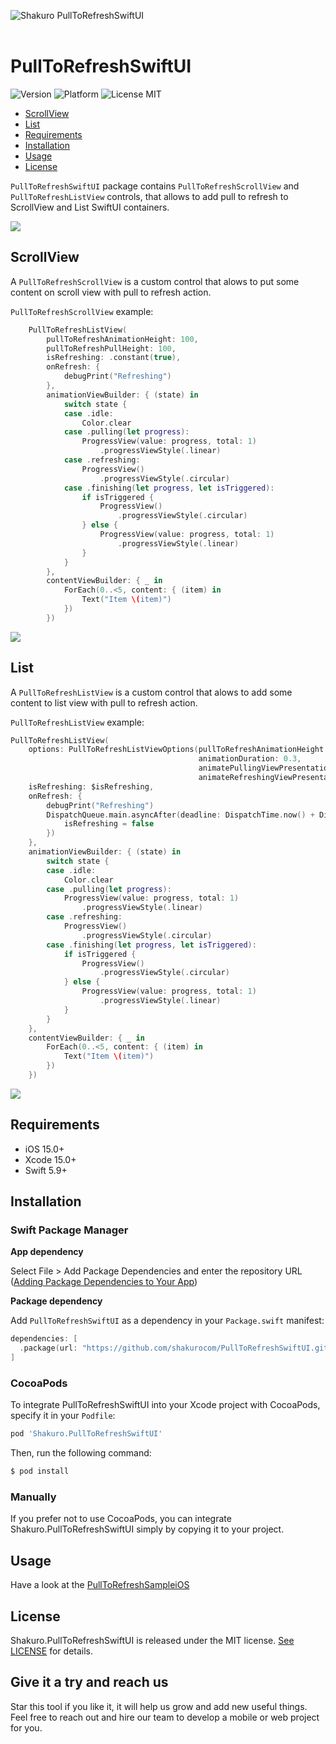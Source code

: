![Shakuro PullToRefreshSwiftUI](Resources/title_image.png)
<br><br>
# PullToRefreshSwiftUI
![Version](https://img.shields.io/badge/version-1.6.0-blue.svg)
![Platform](https://img.shields.io/badge/platform-iOS-lightgrey.svg)
![License MIT](https://img.shields.io/badge/license-MIT-green.svg)

- [ScrollView](#scrollview)
- [List](#list)
- [Requirements](#requirements)
- [Installation](#installation)
- [Usage](#usage)
- [License](#license)

`PullToRefreshSwiftUI` package contains `PullToRefreshScrollView` and `PullToRefreshListView` controls, that allows to add pull to refresh to ScrollView and List SwiftUI containers.

![](Resources/pull_to_refresh_example_main.gif)

## ScrollView

A `PullToRefreshScrollView` is a custom control that alows to put some content on scroll view with pull to refresh action.

`PullToRefreshScrollView` example:

```swift
    PullToRefreshListView(
        pullToRefreshAnimationHeight: 100,
        pullToRefreshPullHeight: 100,
        isRefreshing: .constant(true),
        onRefresh: {
            debugPrint("Refreshing")
        },
        animationViewBuilder: { (state) in
            switch state {
            case .idle:
                Color.clear
            case .pulling(let progress):
                ProgressView(value: progress, total: 1)
                    .progressViewStyle(.linear)
            case .refreshing:
                ProgressView()
                    .progressViewStyle(.circular)
            case .finishing(let progress, let isTriggered):
                if isTriggered {
                    ProgressView()
                        .progressViewStyle(.circular)
                } else {
                    ProgressView(value: progress, total: 1)
                        .progressViewStyle(.linear)
                }
            }
        },
        contentViewBuilder: { _ in
            ForEach(0..<5, content: { (item) in
                Text("Item \(item)")
            })
        })
```

![](Resources/pull_to_refresh_example_1.gif)

## List

A `PullToRefreshListView` is a custom control that alows to add some content to list view with pull to refresh action.

`PullToRefreshListView` example:

```swift
PullToRefreshListView(
    options: PullToRefreshListViewOptions(pullToRefreshAnimationHeight: 100,
                                          animationDuration: 0.3,
                                          animatePullingViewPresentation: true,
                                          animateRefreshingViewPresentation: true),
    isRefreshing: $isRefreshing,
    onRefresh: {
        debugPrint("Refreshing")
        DispatchQueue.main.asyncAfter(deadline: DispatchTime.now() + DispatchTimeInterval.seconds(5), execute: {
            isRefreshing = false
        })
    },
    animationViewBuilder: { (state) in
        switch state {
        case .idle:
            Color.clear
        case .pulling(let progress):
            ProgressView(value: progress, total: 1)
                .progressViewStyle(.linear)
        case .refreshing:
            ProgressView()
                .progressViewStyle(.circular)
        case .finishing(let progress, let isTriggered):
            if isTriggered {
                ProgressView()
                    .progressViewStyle(.circular)
            } else {
                ProgressView(value: progress, total: 1)
                    .progressViewStyle(.linear)
            }
        }
    },
    contentViewBuilder: { _ in
        ForEach(0..<5, content: { (item) in
            Text("Item \(item)")
        })
    })
```

![](Resources/pull_to_refresh_example_2.gif)

## Requirements

- iOS 15.0+
- Xcode 15.0+
- Swift 5.9+

## Installation

### Swift Package Manager

**App dependency**

Select File > Add Package Dependencies and enter the repository URL ([Adding Package Dependencies to Your App](https://developer.apple.com/documentation/xcode/adding_package_dependencies_to_your_app))

**Package dependency**

Add `PullToRefreshSwiftUI` as a dependency in your `Package.swift` manifest:

```swift
dependencies: [
  .package(url: "https://github.com/shakurocom/PullToRefreshSwiftUI.git", from: "1.6.0")
]
```

### CocoaPods

To integrate PullToRefreshSwiftUI into your Xcode project with CocoaPods, specify it in your `Podfile`:

```ruby
pod 'Shakuro.PullToRefreshSwiftUI'
```

Then, run the following command:

```bash
$ pod install
```

### Manually

If you prefer not to use CocoaPods, you can integrate Shakuro.PullToRefreshSwiftUI simply by copying it to your project.

## Usage

Have a look at the [PullToRefreshSampleiOS](https://github.com/shakurocom/PullToRefreshSwiftUI/tree/main/PullToRefreshSample)

## License

Shakuro.PullToRefreshSwiftUI is released under the MIT license. [See LICENSE](https://github.com/shakurocom/PullToRefreshSwiftUI/blob/main/LICENSE.md) for details.

## Give it a try and reach us

Star this tool if you like it, it will help us grow and add new useful things. 
Feel free to reach out and hire our team to develop a mobile or web project for you.
